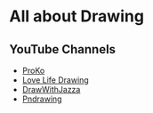# All about Drawing

## YouTube Channels
+ [ProKo](https://www.youtube.com/user/ProkoTV)
+ [Love Life Drawing](https://www.youtube.com/channel/UCA9o111IH1VD8Kxz0YLn8_A)
+ [DrawWithJazza](https://www.youtube.com/user/DrawWithJazza)
+ [Pndrawing](https://www.youtube.com/channel/UCOJAUegrrtkTmxxE5cM4eXQ)